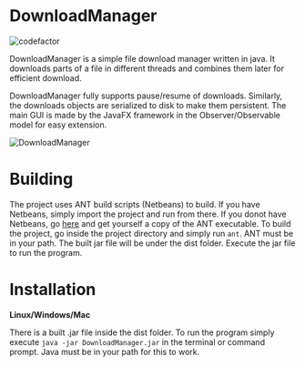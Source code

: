# DownloadManager

![codefactor](https://www.codefactor.io/repository/github/gnikdroy/downloadmanager/badge)

DownloadManager is a simple file download manager written in java. It downloads parts of a file in different threads and combines them later for efficient download.

DownloadManager fully supports pause/resume of downloads. Similarly, the downloads objects are serialized to disk to make them persistent.
The main GUI is made by the JavaFX framework in the Observer/Observable model for easy extension.


![DownloadManager](https://raw.githubusercontent.com/GnikDroy/DownloadManager/master/screenshots/screenshot.png)


# Building 

The project uses ANT build scripts (Netbeans) to build. If you have Netbeans, simply import the project and run from there. If you donot have Netbeans, go [here](https://ant.apache.org/) and get yourself a copy of the ANT executable.
To build the project, go inside the project directory and simply run `ant`. ANT must be in your path. The built jar file will be under the dist folder.
Execute the jar file to run the program.

# Installation

__Linux/Windows/Mac__

There is a built .jar file inside the dist folder.
To run the program simply execute `java -jar DownloadManager.jar` in the terminal or command prompt. Java must be in your path for this to work.
